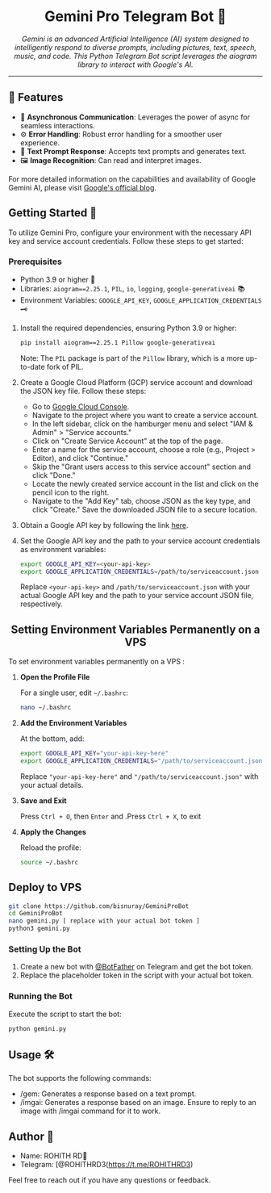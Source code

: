<h1 align="center">Gemini Pro Telegram Bot 🌌</h1>

<p align="center">
  <em>Gemini is an advanced Artificial Intelligence (AI) system designed to intelligently respond to diverse prompts, including pictures, text, speech, music, and code. This Python Telegram Bot script leverages the aiogram library to interact with Google's AI.</em>
</p>
<hr>

## 🌟 Features

- 🔄 **Asynchronous Communication**: Leverages the power of async for seamless interactions.
- ⚙️ **Error Handling**: Robust error handling for a smoother user experience.
- 🍪 **Text Prompt Response**: Accepts text prompts and generates text.
- 🖼️ **Image Recognition**: Can read and interpret images.

For more detailed information on the capabilities and availability of Google Gemini AI, please visit [Google's official blog](https://blog.google/technology/ai/google-gemini-ai/#availability).

## Getting Started 🚀

To utilize Gemini Pro, configure your environment with the necessary API key and service account credentials. Follow these steps to get started:

### Prerequisites

- Python 3.9 or higher 🐍
- Libraries: `aiogram==2.25.1`, `PIL`, `io`, `logging`, `google-generativeai` 📚
- Environment Variables: `GOOGLE_API_KEY`, `GOOGLE_APPLICATION_CREDENTIALS` 🗝️

1. Install the required dependencies, ensuring Python 3.9 or higher:

    ```bash
    pip install aiogram==2.25.1 Pillow google-generativeai
    ```

   Note: The `PIL` package is part of the `Pillow` library, which is a more up-to-date fork of PIL.

2. Create a Google Cloud Platform (GCP) service account and download the JSON key file. Follow these steps:

   - Go to [Google Cloud Console](https://console.cloud.google.com/).
   - Navigate to the project where you want to create a service account.
   - In the left sidebar, click on the hamburger menu and select "IAM & Admin" > "Service accounts."
   - Click on "Create Service Account" at the top of the page.
   - Enter a name for the service account, choose a role (e.g., Project > Editor), and click "Continue."
   - Skip the "Grant users access to this service account" section and click "Done."
   - Locate the newly created service account in the list and click on the pencil icon to the right.
   - Navigate to the "Add Key" tab, choose JSON as the key type, and click "Create." Save the downloaded JSON file to a secure location.

3. Obtain a Google API key by following the link [here](https://makersuite.google.com/app/apikey).

4. Set the Google API key and the path to your service account credentials as environment variables:

    ```bash
    export GOOGLE_API_KEY=<your-api-key>
    export GOOGLE_APPLICATION_CREDENTIALS=/path/to/serviceaccount.json
    ```

   Replace `<your-api-key>` and `/path/to/serviceaccount.json` with your actual Google API key and the path to your service account JSON file, respectively.

<h2 align="center">Setting Environment Variables Permanently on a VPS</h2>

To set environment variables permanently on a VPS :

1. **Open the Profile File**

   For a single user, edit `~/.bashrc`:

    ```bash
    nano ~/.bashrc
    ```

2. **Add the Environment Variables**

   At the bottom, add:

    ```bash
    export GOOGLE_API_KEY="your-api-key-here"
    export GOOGLE_APPLICATION_CREDENTIALS="/path/to/serviceaccount.json"
    ```

   Replace `"your-api-key-here"` and `"/path/to/serviceaccount.json"` with your actual details.

3. **Save and Exit**

   Press `Ctrl + O`, then `Enter` and .Press `Ctrl + X`, to exit 

4. **Apply the Changes**

   Reload the profile:

    ```bash
    source ~/.bashrc
    ```
## Deploy to VPS

```sh
git clone https://github.com/bisnuray/GeminiProBot
cd GeminiProBot
nano gemini.py [ replace with your actual bot token ]
python3 gemini.py
```
### Setting Up the Bot

1. Create a new bot with [@BotFather](https://t.me/botfather) on Telegram and get the bot token.
2. Replace the placeholder token in the script with your actual bot token.

### Running the Bot

Execute the script to start the bot:

```bash
python gemini.py
```
## Usage 🛠️
The bot supports the following commands:

- /gem: Generates a response based on a text prompt.
- /imgai: Generates a response based on an image.
Ensure to reply to an image with /imgai command for it to work.

## Author 📝

- Name: ROHITH RD👑
- Telegram: [@ROHITHRD3(https://t.me/ROHITHRD3)

Feel free to reach out if you have any questions or feedback.
